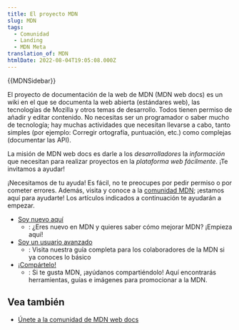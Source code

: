 ```yaml
---
title: El proyecto MDN
slug: MDN
tags:
  - Comunidad
  - Landing
  - MDN Meta
translation_of: MDN
htmlDate: 2022-08-04T19:05:08.000Z
---
```

{{MDNSidebar}}

El proyecto de documentación de la web de MDN (MDN web docs) es un wiki en el que se documenta la web abierta (estándares web), las tecnologías de Mozilla y otros temas de desarrollo. Todos tienen permiso de añadir y editar contenido. No necesitas ser un programador o saber mucho de tecnología; hay muchas actividades que necesitan llevarse a cabo, tanto simples (por ejemplo: Corregir ortografía, puntuación, etc.) como complejas (documentar las API).

La misión de MDN web docs es darle a los _desarrolladores_ la _información_ que necesitan para realizar proyectos en la _plataforma web fácilmente_. ¡Te invitamos a ayudar!

¡Necesitamos de tu ayuda! Es fácil, no te preocupes por pedir permiso o por cometer errores. Además, visita y conoce a la [comunidad MDN](/es/docs/MDN/Comunidad); ¡estamos aquí para ayudarte! Los artículos indicados a continuación te ayudarán a empezar.

- [Soy nuevo aquí](/es/docs/MDN/Comenzando)
  - : ¿Eres nuevo en MDN y quieres saber cómo mejorar MDN? ¡Empieza aquí!
- [Soy un usuario avanzado](/es/docs/MDN/Contribute)
  - : Visita nuestra guía completa para los colaboradores de la MDN si ya conoces lo básico
- [¡Compártelo!](/es/docs/MDN/Promociona)
  - : Si te gusta MDN, ¡ayúdanos compartiéndolo! Aquí encontrarás herramientas, guías e imágenes para promocionar a la MDN.

## Vea también

- [Únete a la comunidad de MDN web docs](/es/docs/MDN/Comunidad)
